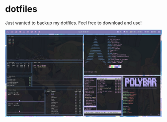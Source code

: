 # dotfiles

Just wanted to backup my dotfiles. Feel free to download and use!

![First rice!](https://github.com/CameronAsselin/dotfiles/blob/main/first_rice.jpg?raw=true)
